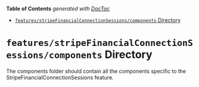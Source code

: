 <!-- START doctoc generated TOC please keep comment here to allow auto update -->
<!-- DON'T EDIT THIS SECTION, INSTEAD RE-RUN doctoc TO UPDATE -->

**Table of Contents** _generated with [DocToc](https://github.com/thlorenz/doctoc)_

- [`features/stripeFinancialConnectionSessions/components` Directory](#featuresstripefinancialconnectionsessionscomponents-directory)

<!-- END doctoc generated TOC please keep comment here to allow auto update -->

# `features/stripeFinancialConnectionSessions/components` Directory

The components folder should contain all the components specific to the StripeFinancialConnectionSessions feature.
